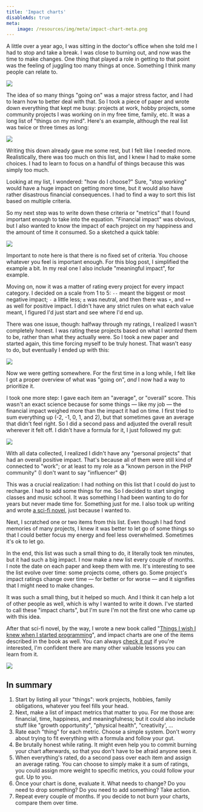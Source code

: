 ```yaml
---
title: 'Impact charts'
disableAds: true
meta:
    image: /resources/img/meta/impact-chart-meta.png
---
```


A little over a year ago, I was sitting in the doctor's office when she told me I had to stop and take a break. I was close to burning out, and now was the time to make changes. One thing that played a role in getting to that point was the feeling of juggling too many things at once. Something I think many people can relate to.

<div class="image-noborder image-small image-center"></div>

![](/resources/img/blog/impact-chart/01.svg)

The idea of so many things "going on" was a major stress factor, and I had to learn how to better deal with that. So I took a piece of paper and wrote down everything that kept me busy: projects at work, hobby projects, some community projects I was working on in my free time, family, etc. It was a long list of "things on my mind". Here's an example, although the real list was twice or three times as long:

<div class="image-noborder image-small image-center"></div>

![](/resources/img/blog/impact-chart/02.svg)

Writing this down already gave me some rest, but I felt like I needed more. Realistically, there was too much on this list, and I knew I had to make some choices. I had to learn to focus on a handful of things because this was simply too much.

Looking at my list, I wondered: "how do I choose?" Sure, "stop working" would have a huge impact on getting more time, but it would also have rather disastrous financial consequences. I had to find a way to sort this list based on multiple criteria. 

So my next step was to write down these criteria or "metrics" that I found important enough to take into the equation. "Financial impact" was obvious, but I also wanted to know the impact of each project on my happiness and the amount of time it consumed. So a sketched a quick table:

<div class="image-noborder image-center"></div>

![](/resources/img/blog/impact-chart/03.svg)

Important to note here is that there is no fixed set of criteria. You choose whatever you feel is important enough. For this blog post, I simplified the example a bit. In my real one I also include "meaningful impact", for example.

Moving on, now it was a matter of rating every project for every impact category. I decided on a scale from 1 to 5: `--` meant the biggest or most negative impact; `-` a little less; `±` was neutral, and then there was `+`, and `++` as well for positive impact. I didn't have any strict rules on what each value meant, I figured I'd just start and see where I'd end up.

There was one issue, though: halfway through my ratings, I realized I wasn't completely honest. I was rating these projects based on what I _wanted_ them to be, rather than what they actually were. So I took a new paper and started again, this time forcing myself to be truly honest. That wasn't easy to do, but eventually I ended up with this:

<div class="image-noborder image-center"></div>

![](/resources/img/blog/impact-chart/04.svg)

Now we were getting somewhere. For the first time in a long while, I felt like I got a proper overview of what was "going on", _and_ I now had a way to prioritize it.

I took one more step: I gave each item an "average", or "overall" score. This wasn't an exact science because for some things — like my job — the financial impact weighed more than the impact it had on time. I first tried to sum everything up (-2, -1, 0, 1, and 2), but that sometimes gave an average that didn't feel right. So I did a second pass and adjusted the overall result wherever it felt off. I didn't have a formula for it, I just followed my gut:

<div class="image-noborder image-center"></div>

![](/resources/img/blog/impact-chart/05.svg)

With all data collected, I realized I didn't have any "personal projects" that had an overall positive impact. That's because all of them were still kind of connected to "work"; or at least to my role as a "known person in the PHP community" (I don't want to say "influencer" 😅)

This was a crucial realization: I had nothing on this list that I could do just to recharge. I had to add some things for me. So I decided to start singing classes and music school. It was something I had been wanting to do for years but never made time for. Something just for me. I also took up writing and wrote [a sci-fi novel](http://timeline-taxi.com/), just because I wanted to.

Next, I scratched one or two items from this list. Even though I had fond memories of many projects, I knew it was better to let go of some things so that I could better focus my energy and feel less overwhelmed. Sometimes it's ok to let go.

In the end, this list was such a small thing to do, it literally took ten minutes, but it had such a big impact. I now make a new list every couple of months. I note the date on each paper and keep them with me. It's interesting to see the list evolve over time: some projects come, others go. Some project's impact ratings change over time — for better or for worse — and it signifies that I might need to make changes.

It was such a small thing, but it helped so much. And I think it can help a lot of other people as well, which is why I wanted to write it down. I've started to call these "impact charts", but I'm sure I'm not the first one who came up with this idea. 

After that sci-fi novel, by the way, I wrote a new book called "[Things I wish I knew when I started programming](https://things-i-wish-i-knew.com/)", and impact charts are one of the items described in the book as well. You can always [check it out](https://things-i-wish-i-knew.com/) if you're interested, I'm confident there are many other valuable lessons you can learn from it.

<div class="image-noborder image-small image-center"></div>

![](/resources/img/blog/impact-chart/06.svg)

## In summary

1. Start by listing all your "things": work projects, hobbies, family obligations, whatever you feel fills your head.
2. Next, make a list of impact metrics that matter to you. For me those are: financial, time, happiness, and meaningfulness; but it could also include stuff like "growth opportunity", "physical health", "creativity', …
3. Rate each "thing" for each metric. Choose a simple system. Don't worry about trying to fit everything with a formula and follow your gut.
4. Be brutally honest while rating. It might even help you to commit burning your chart afterwards, so that you don't have to be afraid anyone sees it.
5. When everything's rated, do a second pass over each item and assign an average rating. You can choose to simply make it a sum of ratings, you could assign more weight to specific metrics, you could follow your gut. Up to you.
6. Once your chart is done, evaluate it. What needs to change? Do you need to drop something? Do you need to add something? Take action.
7. Repeat every couple of months. If you decide to not burn your charts, compare them over time.